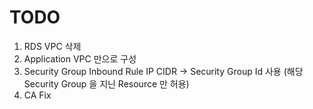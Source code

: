 # TODO
1. RDS VPC 삭제
2. Application VPC 만으로 구성
3. Security Group Inbound Rule IP CIDR -> Security Group Id 사용 (해당 Security Group 을 지닌 Resource 만 허용)
4. CA Fix